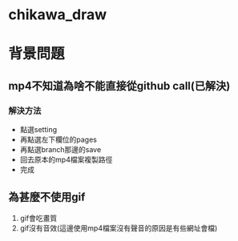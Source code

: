 # chikawa_draw

# 背景問題

## mp4不知道為啥不能直接從github call(已解決)

### 解決方法
- 點選setting
- 再點選左下欄位的pages
- 再點選branch那邊的save
- 回去原本的mp4檔案複製路徑
- 完成

## 為甚麼不使用gif
1. gif會吃畫質
2. gif沒有音效(這邊使用mp4檔案沒有聲音的原因是有些網址會檔)
